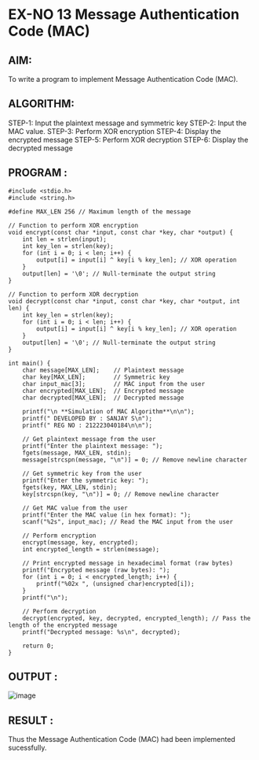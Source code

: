 # EX-NO 13 Message Authentication Code (MAC)

## AIM:
To write a program to implement Message Authentication Code (MAC). 
## ALGORITHM:
STEP-1: Input the plaintext message and symmetric key
STEP-2: Input the MAC value.
STEP-3: Perform XOR encryption
STEP-4: Display the encrypted message
STEP-5: Perform XOR decryption
STEP-6: Display the decrypted message
## PROGRAM :
```
#include <stdio.h>
#include <string.h>

#define MAX_LEN 256 // Maximum length of the message

// Function to perform XOR encryption
void encrypt(const char *input, const char *key, char *output) {
    int len = strlen(input);
    int key_len = strlen(key);
    for (int i = 0; i < len; i++) {
        output[i] = input[i] ^ key[i % key_len]; // XOR operation
    }
    output[len] = '\0'; // Null-terminate the output string
}

// Function to perform XOR decryption
void decrypt(const char *input, const char *key, char *output, int len) {
    int key_len = strlen(key);
    for (int i = 0; i < len; i++) {
        output[i] = input[i] ^ key[i % key_len]; // XOR operation
    }
    output[len] = '\0'; // Null-terminate the output string
}

int main() {
    char message[MAX_LEN];    // Plaintext message
    char key[MAX_LEN];        // Symmetric key
    char input_mac[3];        // MAC input from the user
    char encrypted[MAX_LEN];  // Encrypted message
    char decrypted[MAX_LEN];  // Decrypted message

    printf("\n **Simulation of MAC Algorithm**\n\n");
    printf(" DEVELOPED BY : SANJAY S\n");
    printf(" REG NO : 212223040184\n\n");

    // Get plaintext message from the user
    printf("Enter the plaintext message: ");
    fgets(message, MAX_LEN, stdin);
    message[strcspn(message, "\n")] = 0; // Remove newline character

    // Get symmetric key from the user
    printf("Enter the symmetric key: ");
    fgets(key, MAX_LEN, stdin);
    key[strcspn(key, "\n")] = 0; // Remove newline character

    // Get MAC value from the user
    printf("Enter the MAC value (in hex format): ");
    scanf("%2s", input_mac); // Read the MAC input from the user

    // Perform encryption
    encrypt(message, key, encrypted);
    int encrypted_length = strlen(message);

    // Print encrypted message in hexadecimal format (raw bytes)
    printf("Encrypted message (raw bytes): ");
    for (int i = 0; i < encrypted_length; i++) {
        printf("%02x ", (unsigned char)encrypted[i]);
    }
    printf("\n");

    // Perform decryption
    decrypt(encrypted, key, decrypted, encrypted_length); // Pass the length of the encrypted message
    printf("Decrypted message: %s\n", decrypted);

    return 0;
}
```

## OUTPUT :
![image](https://github.com/user-attachments/assets/4adadadf-e162-4906-ad0b-bf82d226050f)

## RESULT :
Thus the Message Authentication Code (MAC) had been implemented sucessfully.
